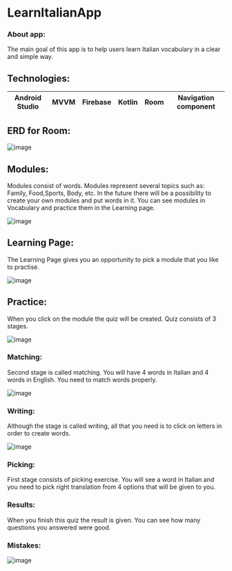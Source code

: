 # LearnItalianApp

### About app:
The main goal of this app is to help users learn Italian vocabulary in a clear and simple way.

## Technologies:
| Android Studio | MVVM | Firebase | Kotlin | Room | Navigation component|
| --- | --- | --- | --- | --- | --- |


## ERD for Room:
![image](https://user-images.githubusercontent.com/59285334/189530689-db568cdb-9d6c-407f-92d4-1a89bfc493b6.png)

## Modules:

Modules consist of words. Modules represent several topics such as: Family, Food,Sports, Body, etc.
In the future there will be a possibility to create your own modules and put words in it.
You can see modules in Vocabulary and practice them in the Learning page.

![image](https://user-images.githubusercontent.com/59285334/189658999-9eae92ce-d233-471b-aac5-d3f5821ff9e7.png)



## Learning Page:

The Learning Page gives you an opportunity to pick a module that you like to practise.

![image](https://user-images.githubusercontent.com/59285334/189658820-8cfad64d-ed2c-40fd-bf9b-99ec501c71a6.png)

## Practice:

When you click on the module the quiz will be created. Quiz consists of 3 stages.




![image](https://user-images.githubusercontent.com/59285334/189659120-37bb647c-887c-46f7-8163-dc87ca5e7695.png)

### Matching:
Second stage is called matching. You will have 4 words in Italian and 4 words in English.
You need to match words properly.

![image](https://user-images.githubusercontent.com/59285334/189659263-21368c48-68fb-44aa-87ad-7eddffed793c.png)


### Writing:

Although the stage is called writing, all that you need is to click on letters in order to create words.

![image](https://user-images.githubusercontent.com/59285334/189659442-ed4fd9a3-2c2a-4f6c-a70b-1f356b61919b.png)



### Picking:
First stage consists of picking exercise. You will see a word in Italian and you need to pick right
translation from 4 options that will be given to you.


### Results:

When you finish this quiz the result is given. You can see how many questions you answered were good.


### Mistakes:

![image](https://user-images.githubusercontent.com/59285334/189659541-5503e2c2-30c5-478a-b517-91dd16b42bb1.png)






